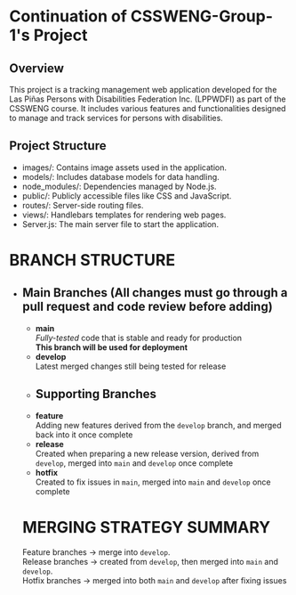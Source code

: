 # Continuation of CSSWENG-Group-1's Project

## Overview
This project is a tracking management web application developed for the Las Piñas Persons with Disabilities Federation Inc. (LPPWDFI) as part of the CSSWENG course. It includes various features and functionalities designed to manage and track services for persons with disabilities.

## Project Structure
- images/: Contains image assets used in the application.
- models/: Includes database models for data handling.
- node_modules/: Dependencies managed by Node.js.
- public/: Publicly accessible files like CSS and JavaScript.
- routes/: Server-side routing files.
- views/: Handlebars templates for rendering web pages.
- Server.js: The main server file to start the application.

# BRANCH STRUCTURE
- ## Main Branches (All changes must go through a pull request and code review before adding)
  - **main** <br />
    *Fully-tested* code that is stable and ready for production <br />
    **This branch will be used for deployment** <br />
  - **develop** <br />
    Latest merged changes still being tested for release
  - ## Supporting Branches
  - **feature** <br />
    Adding new features derived from the `develop` branch, and merged back into it once complete
  - **release** <br />
    Created when preparing a new release version, derived from `develop`, merged into `main` and `develop` once complete
  - **hotfix** <br />
    Created to fix issues in `main`, merged into `main` and `develop` once complete
 
  # MERGING STRATEGY SUMMARY
  Feature branches → merge into `develop`. <br />
  Release branches → created from `develop`, then merged into `main` and `develop`. <br />
  Hotfix branches → merged into both `main` and `develop` after fixing issues <br />
